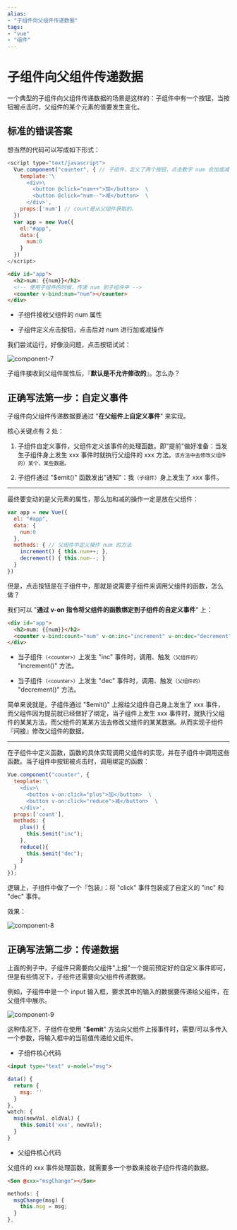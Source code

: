 ```yaml
---
alias: 
- "子组件向父组件传递数据"
tags: 
- "vue"
- "组件"
---
```


# 子组件向父组件传递数据

一个典型的子组件向父组件传递数据的场景是这样的：子组件中有一个按钮，当按钮被点击时，父组件的某个元素的值要发生变化。

## 标准的错误答案

想当然的代码可以写成如下形式：

```js
<script type="text/javascript">
  Vue.component("counter", { // 子组件，定义了两个按钮，点击数字 num 会加或减
    template:'\
      <div>\
        <button @click="num++">加</button>  \
        <button @click="num--">减</button>  \
      </div>',
    props:['num'] // count是从父组件获取的。
  })
  var app = new Vue({
    el:"#app",
    data:{
      num:0
    }
  })
</script>
```

``` html
<div id="app">
  <h2>num: {{num}}</h2>
  <!-- 使用子组件的时候，传递 num 到子组件中 -->
  <counter v-bind:num="num"></counter>
</div>
```

- 子组件接收父组件的 num 属性

- 子组件定义点击按钮，点击后对 num 进行加或减操作

我们尝试运行，好像没问题，点击按钮试试：

![component-7](https://woniumd.oss-cn-hangzhou.aliyuncs.com/java/hemiao/20220627135030.png)

子组件接收到父组件属性后，『**默认是不允许修改的**』。怎么办？

## 正确写法第一步：自定义事件

子组件向父组件传递数据要通过 "**在父组件上自定义事件**" 来实现。

核心关键点有 2 处：

1. 子组件自定义事件，父组件定义该事件的处理函数。即"提前"做好准备：当发生子组件身上发生 xxx 事件时就执行父组件的 xxx 方法。<small>该方法中去修改父组件的）某个、某些数据。</small>

2. 子组件通过 "\$emit()" 函数发出"通知"：我<small>（子组件）</small>身上发生了 xxx 事件。

---

最终要变动的是父元素的属性，那么加和减的操作一定是放在父组件：

```js
var app = new Vue({
  el: "#app",
  data: {
    num:0
  },
  methods: { // 父组件中定义操作 num 的方法
    increment() { this.num++; },
    decrement() { this.num--; }
  }
})
```

但是，点击按钮是在子组件中，那就是说需要子组件来调用父组件的函数，怎么做？

我们可以 "**通过 v-on 指令将父组件的函数绑定到子组件的自定义事件**" 上：

``` html
<div id="app">
  <h2>num: {{num}}</h2>
  <counter v-bind:count="num" v-on:inc="increment" v-on:dec="decrement"></counter>
</div>
```

- 当子组件<small>（&lt;counter>）</small>上发生 "inc" 事件时，调用、触发<small>（父组件的）</small> "increment()" 方法。

- 当子组件<small>（&lt;counter>）</small>上发生 "dec" 事件时，调用、触发<small>（父组件的）</small> "decrement()" 方法。


简单来说就是，子组件通过 "$emit()" 上报给父组件自己身上发生了 xxx 事件，而父组件因为提前就已经做好了绑定，当子组件上发生 xxx 事件时，就执行父组件的某某方法，而父组件的某某方法去修改父组件的某某数据。从而实现子组件『间接』修改父组件的数据。

---


在子组件中定义函数，函数的具体实现调用父组件的实现，并在子组件中调用这些函数。当子组件中按钮被点击时，调用绑定的函数：

```js
Vue.component("counter", {
  template:'\
    <div>\
      <button v-on:click="plus">加</button>  \
      <button v-on:click="reduce">减</button>  \
    </div>',
  props:['count'],
  methods: {
    plus() {
      this.$emit("inc");
    },
    reduce(){
      this.$emit("dec");
    }
  }
});
```

逻辑上，子组件中做了一个『包装』：将 "click" 事件包装成了自定义的 "inc" 和 "dec" 事件。


效果：

![component-8](https://woniumd.oss-cn-hangzhou.aliyuncs.com/java/hemiao/component-8.gif)

## 正确写法第二步：传递数据

上面的例子中，子组件只需要向父组件"上报"一个提前预定好的自定义事件即可，但是有些情况下，子组件还需要向父组件传递数据。

例如，子组件中是一个 input 输入框，要求其中的输入的数据要传递给父组件，在父组件中展示。


![component-9](https://woniumd.oss-cn-hangzhou.aliyuncs.com/java/hemiao/component-9.gif)

这种情况下，子组件在使用 "**$emit**" 方法向父组件上报事件时，需要/可以多传入一个参数，将输入框中的当前值传递给父组件。

-   子组件核心代码

``` html
<input type="text" v-model="msg">
```

```js
data() {
  return {
    msg: ''
  }
},
watch: {
  msg(newVal, oldVal) {
    this.$emit('xxx', newVal);
  }
}
```

- 父组件核心代码

父组件的 xxx 事件处理函数，就需要多一个参数来接收子组件传递的数据。

``` html
<Son @xxx="msgChange"></Son>
```

```js
methods: {
  msgChange(msg) {
    this.msg = msg;
  }
},
```

